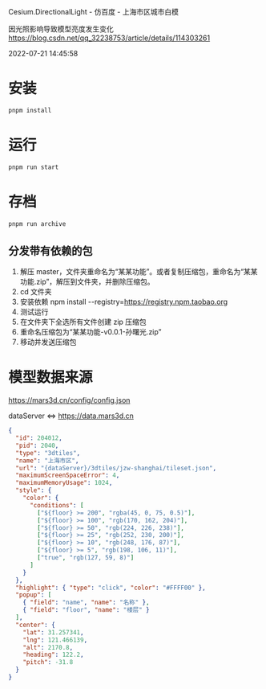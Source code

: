 Cesium.DirectionalLight - 仿百度 - 上海市区城市白模

因光照影响导致模型亮度发生变化
https://blog.csdn.net/qq_32238753/article/details/114303261

2022-07-21 14:45:58

# 安装

```sh
pnpm install
```

# 运行

```sh
pnpm run start
```

# 存档

```sh
pnpm run archive
```

## 分发带有依赖的包

1. 解压 master，文件夹重命名为“某某功能”。或者复制压缩包，重命名为“某某功能.zip”，解压到文件夹，并删除压缩包。
2. cd 文件夹
3. 安装依赖
   npm install --registry=https://registry.npm.taobao.org
4. 测试运行
5. 在文件夹下全选所有文件创建 zip 压缩包
6. 重命名压缩包为“某某功能-v0.0.1-孙曙光.zip”
7. 移动并发送压缩包

# 模型数据来源

https://mars3d.cn/config/config.json

dataServer <=> https://data.mars3d.cn

```json
{
  "id": 204012,
  "pid": 2040,
  "type": "3dtiles",
  "name": "上海市区",
  "url": "{dataServer}/3dtiles/jzw-shanghai/tileset.json",
  "maximumScreenSpaceError": 4,
  "maximumMemoryUsage": 1024,
  "style": {
    "color": {
      "conditions": [
        ["${floor} >= 200", "rgba(45, 0, 75, 0.5)"],
        ["${floor} >= 100", "rgb(170, 162, 204)"],
        ["${floor} >= 50", "rgb(224, 226, 238)"],
        ["${floor} >= 25", "rgb(252, 230, 200)"],
        ["${floor} >= 10", "rgb(248, 176, 87)"],
        ["${floor} >= 5", "rgb(198, 106, 11)"],
        ["true", "rgb(127, 59, 8)"]
      ]
    }
  },
  "highlight": { "type": "click", "color": "#FFFF00" },
  "popup": [
    { "field": "name", "name": "名称" },
    { "field": "floor", "name": "楼层" }
  ],
  "center": {
    "lat": 31.257341,
    "lng": 121.466139,
    "alt": 2170.8,
    "heading": 122.2,
    "pitch": -31.8
  }
}
```
